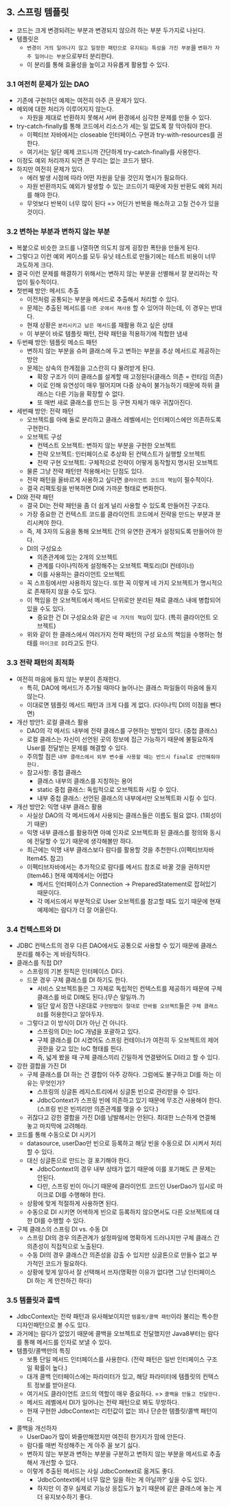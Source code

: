 ## 3. 스프링 템플릿
- 코드는 크게 변경되려는 부분과 변경되지 않으려 하는 부분 두가지로 나뉜다.
- 템플릿은
    - `변경이 거의 일어나지 않고 일정한 패턴으로 유지되는 특성을 가진 부분`을 `변화가 자주 일어나는 부분`으로부터 분리한다.
    - 이 분리를 통해 효율성을 높이고 자유롭게 활용할 수 있다.

### 3.1 여전히 문제가 있는 DAO
- 기존에 구현하던 예제는 여전히 아주 큰 문제가 있다.
- 예외에 대한 처리가 이루어지지 않는다.
    - 자원을 제대로 반환하지 못해서 서버 환경에서 심각한 문제를 만들 수 있다.
- try-catch-finally를 통해 코드에서 리소스가 세는 일 없도록 잘 막아줘야 한다.
    - 이펙티브 자바에서는 closeable 인터페이스 구현과 try-with-resources를 권한다.
    - 여기서는 일단 예제 코드니까 간단하게 try-catch-finally를 사용한다.
- 이정도 예외 처리까지 되면 큰 무리는 없는 코드가 됐다.
- 하지만 여전히 문제가 있다.
    - 에러 발생 시점에 따라 어떤 자원을 닫을 것인지 명시가 필요하다.
    - 자원 반환까지도 예외가 발생할 수 있는 코드이기 때문에 자원 반환도 예외 처리를 해야 한다.
    - 무엇보다 반복이 너무 많이 된다 => 어딘가 반복을 해소하고 고칠 건수가 있을 것이다.
    
### 3.2 변하는 부분과 변하지 않는 부분
- 복붙으로 비슷한 코드를 나열하면 의도치 않게 굉장한 폭탄을 만들게 된다.
- 그렇다고 이런 예외 케이스를 모두 유닛 테스트로 만들기에는 테스트 비용이 너무 과도하게 크다.
- 결국 이런 문제를 해결하기 위해서는 변하지 않는 부분을 선별해서 잘 분리하는 작업이 필수적이다.
- 첫번째 방안: 메서드 추출
    - 이전처럼 공통되는 부분을 메서드로 추출해서 처리할 수 있다.
    - 문제는 추출된 메서드를 `다른 곳에서 재사용` 할 수 있어야 하는데, 이 경우는 반대다.
    - 현재 상황은 `분리시키고 남은 메서드`를 재활용 하고 싶은 상태
    - 이 부분이 바로 템플릿 패턴, 전략 패턴을 적용하기에 적합한 냄새
- 두번째 방안: 템플릿 메소드 패턴
    - 변하지 않는 부분을 슈퍼 클래스에 두고 변하는 부분을 추상 메서드로 제공하는 방안
    - 문제는 상속의 한계점을 고스란히 다 물려받게 된다.
        - 확장 구조가 이미 클래스를 설계할 때 고정된다(클래스 의존 = 런타임 의존)
        - 이로 인해 유연성이 매우 떨어지며 다중 상속이 불가능하기 때문에 하위 클래스는 다른 기능을 확장할 수 없다.
        - 또 매번 새로 클래스를 만드는 등 구현 자체가 매우 귀찮아진다.
- 세번째 방안: 전략 패턴
    - 오브젝트를 아예 둘로 분리하고 클래스 레벨에서는 인터페이스에만 의존하도록 구현한다.
    - 오브젝트 구성
        - 컨텍스트 오브젝트: 변하지 않는 부분을 구현한 오브젝트
        - 전략 오브젝트: 인터페이스로 추상화 된 컨텍스트가 실행할 오브젝트
        - 전략 구현 오브젝트: 구체적으로 전략이 어떻게 동작할지 명시된 오브젝트
    - 물론 그냥 전략 패턴만 적용해서는 단점도 있다.
    - 전략 패턴을 올바르게 사용하고 싶다면 `클라이언트 코드의 책임`이 필수적이다.
    - 결국 리팩토링을 반복하면 DI에 가까운 형태로 변화한다.
- DI와 전략 패턴
    - 결국 DI는 전략 패턴을 좀 더 쉽게 널리 사용할 수 있도록 만들어진 구조다.
    - 가장 중요한 건 컨텍스트 코드를 클라이언트 코드에서 전략을 만드는 부분과 분리시켜야 한다.
    - 즉, 제 3자의 도움을 통해 오브젝트 간의 유연한 관계가 설정되도록 만들어야 한다.
    - DI의 구성요소
        - 의존관계에 있는 2개의 오브젝트
        - 관계를 다이나믹하게 설정해주는 오브젝트 팩토리(DI 컨테이너)
        - 이를 사용하는 클라이언트 오브젝트
    - 꼭 스프링에서만 사용하지 않는다. 또한 꼭 이렇게 네 가지 오브젝트가 명시적으로 존재하지 않을 수도 있다.
    - 이 책임을 한 오브젝트에서 메서드 단위로만 분리된 채로 클래스 내에 병합되어 있을 수도 있다.
        - 중요한 건 DI 구성요소와 같은 `네 가지의 책임`이 있다. (특히 클라이언트 오브젝트)
    - 위와 같이 한 클래스에서 여러가지 전략 패턴의 구성 요소의 책임을 수행하는 형태를 `마이크로 DI`라고도 한다.
    
### 3.3 전략 패턴의 최적화
- 여전히 마음에 들지 않는 부분이 존재한다.
    - 특히, DAO에 메서드가 추가될 때마다 늘어나는 클래스 파일들이 마음에 들지 않는다.
    - 이대로면 템플릿 메서드 패턴과 크게 다를 게 없다. (다이나믹 DI의 이점을 뺀다면)
- 개선 방안1: 로컬 클래스 활용
    - DAO의 각 메서드 내부에 전략 클래스를 구현하는 방법이 있다. (중첩 클래스)
    - 로컬 클래스는 자신이 선언된 곳의 정보에 접근 가능하기 때문에 불필요하게 User를 전달받는 문제를 해결할 수 있다.
    - 주의할 점은 `내부 클래스에서 외부 변수를 사용할 때는 반드시 final로 선언해줘야 한다.`
    - 참고사항: 중첩 클래스
        - 클래스 내부의 클래스를 지칭하는 용어
        - static 중첩 클래스: 독립적으로 오브젝트화 시킬 수 있다.
        - 내부 중첩 클래스: 선언된 클래스의 내부에서만 오브젝트화 시킬 수 있다.
- 개선 방안2: 익명 내부 클래스 활용
    - 사실상 DAO의 각 메서드에서 사용되는 클래스들은 이름도 필요 없다. (1회성이기 때문)
    - 익명 내부 클래스를 활용하면 아예 인자로 오브젝트화 된 클래스를 정의와 동시에 전달할 수 있기 때문에 생각해볼만 하다.
    - 최근에는 익명 내부 클래스보다 람다를 활용할 것을 추천한다.(이펙티브자바 Item45. 참고)
    - 이펙티브자바에서는 추가적으로 람다를 메서드 참조로 바꿀 것을 권하지만(Item46.) 현재 예제에서는 어렵다
        - 메서드 인터페이스가 Connection -> PreparedStatement로 잡혀있기 때문이다.
        - 각 메서드에서 부분적으로 User 오브젝트를 참고할 때도 있기 때문에 현재 예제에는 람다가 더 잘 어울린다.

### 3.4 컨텍스트와 DI
- JDBC 컨텍스트의 경우 다른 DAO에서도 공통으로 사용할 수 있기 때문에 클래스 분리를 해주는 게 바람직하다.
- 클래스를 직접 DI?
    - 스프링의 기본 원칙은 인터페이스 DI다.
    - 드문 경우 구체 클래스를 DI 하기도 한다.
        - 서비스 오브젝트들은 그 자체로 독립적인 컨텍스트를 제공하기 때문에 구체 클래스를 바로 DI해도 된다.(무슨 말일까..?)
        - 일단 앞서 잠깐 나온대로 `구현방법이 절대로 안바뀔 오브젝트`들은 `구체 클래스 DI`를 허용한다고 알아두자.
    - 그렇다고 이 방식이 DI가 아닌 건 아니다.
        - 스프링의 DI는 IoC 개념을 포괄하고 있다.
        - 구체 클래스를 DI 시켰어도 스프링 컨테이너가 여전히 두 오브젝트의 제어권한을 갖고 있는 IoC 형태를 띈다.
        - 즉, 넓게 봤을 때 구체 클래스끼리 긴밀하게 연결됐어도 DI라고 할 수 있다.
- 강한 결합을 가진 DI
    - 구체 클래스를 DI 하는 건 결합이 아주 강하다. 그럼에도 불구하고 DI를 하는 이유는 무엇인가?
        - 스프링의 싱글톤 레지스트리에서 싱글톤 빈으로 관리받을 수 있다.
        - JdbcContext가 스프링 빈에 의존하고 있기 때문에 무조건 사용해야 한다.(스프링 빈은 빈끼리만 의존관계를 맺을 수 있다.)
    - 귀찮다고 강한 결합을 가진 DI를 남발해서는 안된다. 최대한 느슨하게 연결해 놓고 마지막에 고려해라.
- 코드를 통해 수동으로 DI 시키기
    - datasource, userDao만 빈으로 등록하고 해당 빈을 수동으로 DI 시켜서 처리할 수 있다.
    - 대신 싱글톤으로 만드는 걸 포기해야 한다.
        - JdbcContext의 경우 내부 상태가 없기 때문에 이를 포기해도 큰 문제는 안된다.
        - 다만, 스프링 빈이 아니기 때문에 클라이언트 코드인 UserDao가 임시로 마이크로 DI를 수행해야 한다.
    - 상황에 맞게 적절하게 사용하면 된다.
    - 수동으로 DI 시키면 어색하게 빈으로 등록하지 않으면서도 다른 오브젝트에 대한 DI를 수행할 수 있다.
- 구체 클래스의 스프링 DI vs. 수동 DI
    - 스프링 DI의 경우 의존관계가 설정파일에 명확하게 드러나지만 구체 클래스 간 의존성이 직접적으로 노출된다.
    - 수동 DI의 경우 클래스간 의존성을 감출 수 있지만 싱글톤으로 만들수 없고 부가적인 코드가 필요하다.
    - 상황에 맞게 알아서 잘 선택해서 쓰자(명확한 이유가 없다면 그냥 인터페이스 DI 하는 게 안전하긴 하다)
    
### 3.5 템플릿과 콜백
- JdbcContext는 전략 패턴과 유사해보이지만 `템플릿/콜백 패턴`이라 불리는 특수한 디자인패턴으로 볼 수도 있다.
- 과거에는 람다가 없었기 때문에 콜백을 오브젝트로 전달했지만 Java8부터는 람다를 통해 메서드를 인자로 보낼 수 있다.
- 템플릿/콜백만의 특징
    - 보통 단일 메서드 인터페이스를 사용한다. (전략 패턴은 일반 인터페이스 구조일 확률이 높다.)
    - 대개 콜백 인터페이스에는 파라미터가 있고, 해당 파라미터에 템플릿의 컨텍스트 정보를 받아온다.
    - 여기서도 클라이언트 코드의 역할이 매우 중요하다. => `콜백을 만들고 전달한다.`
    - 메서드 레벨에서 DI가 일어나는 전략 패턴으로 봐도 무방하다.
    - 현재 구현한 JdbcContext는 리턴값이 없는 꾀나 단순한 템플릿/콜백 패턴이다.
- 콜백을 개선하자
    - UserDao가 많이 봐줄만해졌지만 여전히 한가지가 맘에 안든다.
    - 람다를 매번 작성해주는 게 아주 꼴 보기 싫다.
    - 변하지 않는 부분과 변하는 부분을 구분하고 변하지 않는 부분을 메서드로 추출해서 개선할 수 있다.
    - 이렇게 추출된 메서드는 사실 JdbcContext로 옮겨도 좋다.
        - 'JdbcContext에서 너무 많은 일을 하는 게 아닐까?' 싶을 수도 있다.
        - 하지만 이 경우 실제로 기능상 응집도가 높기 때문에 같은 클래스에 놓는 게 더 유지보수하기 좋다.
